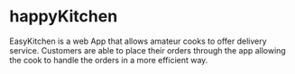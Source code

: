 # happyKitchen

EasyKitchen is a web App that allows amateur cooks to offer delivery service. Customers are able to place their orders through the app allowing the cook to handle the orders in a more efficient way.
